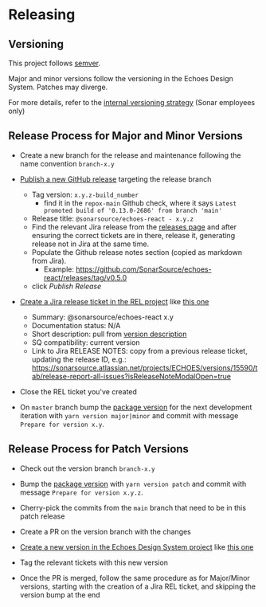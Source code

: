 # Releasing

## Versioning

This project follows [semver](https://semver.org/).

Major and minor versions follow the versioning in the Echoes Design System. Patches may diverge.

For more details, refer to the [internal versioning strategy](https://docs.google.com/document/d/1JkzJVFBN3MPl-uBDgddICfdFf4kXPaRBa6XqaJV0F5U) (Sonar employees only)

## Release Process for Major and Minor Versions

- Create a new branch for the release and maintenance following the name convention `branch-x.y`

- [Publish a new GitHub release](https://github.com/SonarSource/echoes-react/releases/new) targeting the release branch

  - Tag version: `x.y.z-build_number`
    - find it in the `repox-main` Github check, where it says `Latest promoted build of '0.13.0-2686' from branch 'main'`
  - Release title: `@sonarsource/echoes-react - x.y.z`
  - Find the relevant Jira release from the [releases page](https://sonarsource.atlassian.net/projects/ECHOES?selectedItem=com.atlassian.jira.jira-projects-plugin%3Arelease-page) and after ensuring the correct tickets are in there, release it, generating release not in Jira at the same time.
  - Populate the Github release notes section (copied as markdown from Jira).
    - Example: <https://github.com/SonarSource/echoes-react/releases/tag/v0.5.0>
  - click _Publish Release_

- [Create a Jira release ticket in the REL project](https://jira.sonarsource.com/projects/REL) like [this one](https://sonarsource.atlassian.net/jira/software/c/projects/REL/issues/REL-3062)

  - Summary: @sonarsource/echoes-react x.y
  - Documentation status: N/A
  - Short description: pull from [version description](https://sonarsource.atlassian.net/projects/ECHOES/versions/15439/tab/release-report-all-issues)
  - SQ compatibility: current version
  - Link to Jira RELEASE NOTES: copy from a previous release ticket, updating the release ID, e.g.: <https://sonarsource.atlassian.net/projects/ECHOES/versions/15590/tab/release-report-all-issues?isReleaseNoteModalOpen=true>

- Close the REL ticket you've created

- On `master` branch bump the [package version](https://github.com/SonarSource/echoes-react/blob/main/package.json#L3) for the next development iteration with `yarn version major|minor` and commit with message `Prepare for version x.y`.

## Release Process for Patch Versions

- Check out the version branch `branch-x.y`

- Bump the [package version](https://github.com/SonarSource/echoes-react/blob/main/package.json#L3) with `yarn version patch` and commit with message `Prepare for version x.y.z`.

- Cherry-pick the commits from the `main` branch that need to be in this patch release

- Create a PR on the version branch with the changes

- [Create a new version in the Echoes Design System project](https://sonarsource.atlassian.net/projects/ECHOES?selectedItem=com.atlassian.jira.jira-projects-plugin%3Arelease-page) like [this one](https://sonarsource.atlassian.net/projects/ECHOES/versions/15545)

- Tag the relevant tickets with this new version

- Once the PR is merged, follow the same procedure as for Major/Minor versions, starting with the creation of a Jira REL ticket, and skipping the version bump at the end

